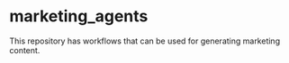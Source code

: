 # marketing_agents
This repository has workflows that can be used for generating marketing content.
